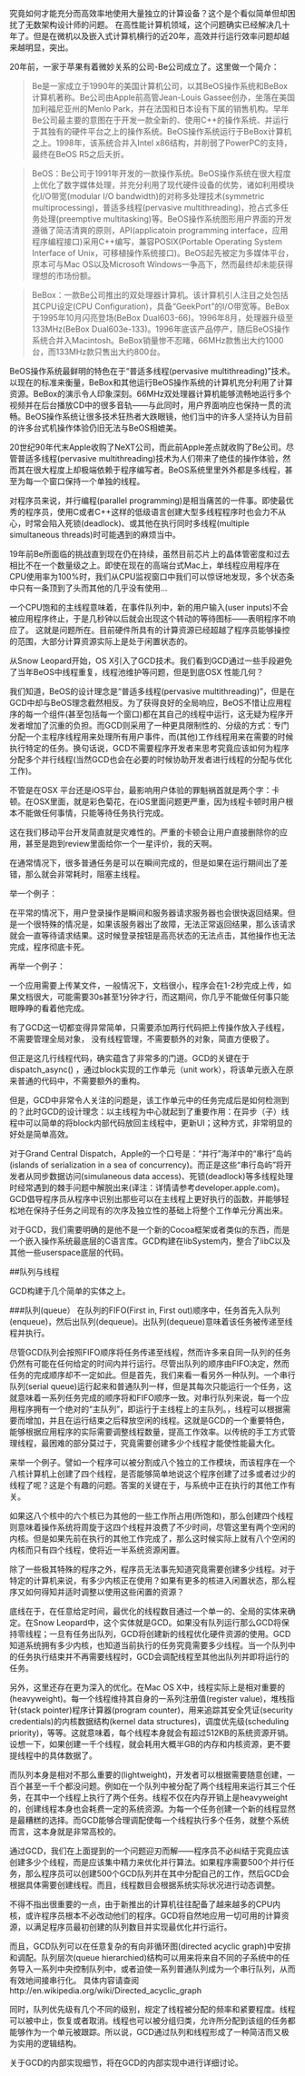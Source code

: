   究竟如何才能充分而高效率地使用大量独立的计算设备？这个是个看似简单但却困扰了无数架构设计师的问题。
  在高性能计算机领域，这个问题确实已经解决几十年了。但是在微机以及嵌入式计算机横行的近20年，高效并行运行效率问题却越来越明显，突出。
  
  20年前，一家于苹果有着微妙关系的公司-Be公司成立了。这里做一个简介：
  
 > Be是一家成立于1990年的美国计算机公司，以其BeOS操作系统和BeBox计算机著称。Be公司由Apple前高管Jean-Louis Gassee创办，坐落在美国加利福尼亚州的Menlo Park，并在法国和日本设有下属的销售机构。早年Be公司最主要的意图在于开发一款全新的、使用C++的操作系统、并运行于其独有的硬件平台之上的操作系统。BeOS操作系统运行于BeBox计算机之上。1998年，该系统合并入Intel x86结构，并削弱了PowerPC的支持，最终在BeOS R5之后夭折。

 >BeOS：Be公司于1991年开发的一款操作系统。BeOS操作系统在很大程度上优化了数字媒体处理，并充分利用了现代硬件设备的优势，诸如利用模块化I/O带宽(modular I/O bandwidth)的对称多处理技术(symmetric multiprocessing)，普适多线程(pervasive multithreading)，抢占式多任务处理(preemptive multitasking)等。BeOS操作系统图形用户界面的开发遵循了简洁清爽的原则，API(applicatoin programming interface，应用程序编程接口)采用C++编写，兼容POSIX(Portable Operating System Interface of Unix，可移植操作系统接口)。BeOS起先被定为多媒体平台，原本可与Mac OS以及Microsoft Windows一争高下，然而最终却未能获得理想的市场份额。

> BeBox：一款Be公司推出的双处理器计算机。该计算机引人注目之处包括其CPU设定(CPU Configuration)，具备“GeekPort”的I/O带宽等。BeBox于1995年10月闪亮登场(BeBox Dual603-66)。1996年8月，处理器升级至133MHz(BeBox Dual603e-133)。1996年底该产品停产，随后BeOS操作系统合并入Macintosh。BeBox销量惨不忍睹，66MHz款售出大约1000台，而133MHz款只售出大约800台。

 BeOS操作系统最鲜明的特色在于“普适多线程(pervasive multithreading)”技术。以现在的标准来衡量，BeBox和其他运行BeOS操作系统的计算机充分利用了计算资源。BeBox的演示令人印象深刻。66MHz双处理器计算机能够流畅地运行多个视频并在后台播放CD中的很多音轨——与此同时，用户界面响应也保持一贯的流畅。BeOS操作系统让很多技术狂热者大跌眼镜，他们当中的许多人坚持认为目前的许多台式机操作体验仍旧无法与BeOS相媲美。

20世纪90年代末Apple收购了NeXT公司，而此前Apple差点就收购了Be公司。尽管普适多线程(pervasive multithreading)技术为人们带来了绝佳的操作体验，然而其在很大程度上却极端依赖于程序编写者。BeOS系统里里外外都是多线程，甚至为每一个窗口保持一个单独的线程。

对程序员来说，并行编程(parallel programming)是相当痛苦的一件事。即使最优秀的程序员，使用C或者C++这样的低级语言创建大型多线程程序时也会力不从心，时常会陷入死锁(deadlock)、或其他在执行同时多线程(multiple simultaneous threads)时可能遇到的麻烦当中。

19年前Be所面临的挑战直到现在仍在持续，虽然目前芯片上的晶体管密度和过去相比不在一个数量级之上。即使在现在的高端台式Mac上，单线程应用程序在CPU使用率为100%时，我们从CPU监视窗口中我们可以惊讶地发现，多个状态条中只有一条顶到了头而其他的几乎没有使用…

 一个CPU饱和的主线程意味着，在事件队列中，新的用户输入(user inputs)不会被应用程序终止，于是几秒钟以后就会出现这个转动的等待图标——表明程序不响应了。 这就是问题所在。目前硬件所具有的计算资源已经超越了程序员能够操控的范围，大部分计算资源实际上是处于闲置状态的。
 
 从Snow Leopard开始，OS X引入了GCD技术。我们看到GCD通过一些手段避免了当年BeOS中线程重复，线程池维护等问题，但是到底OSX 性能几何？
 
 我们知道，BeOS的设计理念是“普适多线程(pervasive multithreading)”，但是在GCD中却与BeOS理念截然相反。为了获得良好的全局响应，BeOS不惜让应用程序的每一个组件(甚至包括每一个窗口)都在其自己的线程中运行，这无疑为程序开发者增加了沉重的负担。而GCD则采用了一种更具限制性的、分级的方式：专门分配一个主程序线程用来处理所有用户事件，而(其他)工作线程用来在需要的时候执行特定的任务。换句话说，GCD不需要程序开发者来思考究竟应该如何为程序分配多个并行线程(当然GCD也会在必要的时候协助开发者进行线程的分配与优化工作)。 
 
 不管是在OSX 平台还是iOS平台，最影响用户体验的罪魁祸首就是两个字：卡顿。在OSX里面，就是彩色菊花，在iOS里面问题更严重，因为线程卡顿时用户根本不能做任何事情，只能等待任务执行完成。
 
 这在我们移动平台开发简直就是灾难性的。严重的卡顿会让用户直接删除你的应用，甚至是跑到review里面给你一个一星评价，我的天啊。
 
在通常情况下，很多普通任务是可以在瞬间完成的，但是如果在运行期间出了差错，那么就会非常耗时，阻塞主线程。

举一个例子：

在平常的情况下，用户登录操作是瞬间和服务器请求服务器也会很快返回结果。但是一个很特殊的情况是，如果该服务器出了故障，无法正常返回结果，那么该请求就会一直等待请求结果。这时候登录按钮是高亮状态的无法点击，其他操作也无法完成，程序彻底卡死。

再举一个例子：

一个应用需要上传某文件，一般情况下，文档很小，程序会在1-2秒完成上传，如果文档很大，可能需要30s甚至1分钟才行，而这期间，你几乎不能做任何事只能眼睁睁的看着他完成。
 
有了GCD这一切都变得异常简单，只需要添加两行代码把上传操作放入子线程，不需要管理全局对象， 没有线程管理，不需要额外的对象，简直方便极了。

但正是这几行线程代码，确实蕴含了非常多的门道。GCD的关键在于 dispatch_async() ，通过block实现的工作单元（unit work），将该单元嵌入在原来普通的代码中，不需要额外的重构。

但是，GCD中非常令人关注的问题是，该工作单元中的任务完成后是如何检测到的？此时GCD的设计理念：以主线程为中心就起到了重要作用：在异步（子）线程中可以简单的将block内部代码放回主线程中，更新UI；这种方式，非常明显的好处是简单高效。

对于Grand Central Dispatch，Apple的一个口号是：“并行”海洋中的“串行”岛屿(islands of serialization in a sea of concurrency)。而正是这些“串行岛屿”将开发者从同步数据访问(simulaneous data access)、死锁(deadlock)等多线程处理时经常遇到的棘手问题中解脱出来(译注：详情请参考developer.apple.com)。GCD倡导程序员从程序中识别出那些可以在主线程上更好执行的函数，并能够轻松地在保持子任务之间现有的次序及独立性的基础上将整个工作单元分离出来。
 
对于GCD，我们需要明确的是他不是一个新的Cocoa框架或者类似的东西，而是一个嵌入操作系统最底层的C语言库。GCD构建在libSystem内，整合了libC以及其他一些userspace底层的代码。

##队列与线程

GCD构建于几个简单的实体之上。

###队列(queue）
在队列的FIFO(First in, First out)顺序中，任务首先入队列(enqueue)，然后出队列(dequeue)。出队列(dequeue)意味着该任务被传递至线程并执行。

尽管GCD队列会按照FIFO顺序将任务传递至线程，然而许多来自同一队列的任务仍然有可能在任何给定的时间内并行运行。尽管出队列的顺序由FIFO决定，然而任务的完成顺序却不一定如此。但是首先，我们来看一看另外一种队列。一个串行队列(serial queue)运行起来和普通队列一样，但是其每次只能运行一个任务，这就意味着一系列任务完成的顺序将和FIFO顺序一致。对串行队列来说，每一个应用程序拥有一个绝对的“主队列”，即运行于主线程上的主队列。，线程可以根据需要而增加，并且在运行结束之后释放空闲的线程。这就是GCD的一个重要特色，能够根据应用程序的实际需要调整线程数量，提高工作效率。以传统的手工方式管理线程，最困难的部分莫过于，究竟需要创建多少个线程才能使性能最大化。

来举一个例子。譬如一个程序可以被分割成八个独立的工作模块，而该程序在一个八核计算机上创建了四个线程，是否能够简单地说这个程序创建了过多或者过少的线程了呢？这是个有趣的问题。答案的关键在于，与系统中正在执行的其他工作有关。

如果这八个核中的六个核已为其他的一些工作所占用(所饱和)，那么创建四个线程则意味着操作系统将周旋于这四个线程并浪费了不少时间，尽管这里有两个空闲的内核。但是如果先前在执行的其他工作完成了，那么这时候实际上就有八个空闲的内核而只有四个线程，使将近一半系统资源闲置。

除了一些极其特殊的程序之外，程序员无法事先知道究竟需要创建多少线程。对于特定的计算机来说，有多少内核正在使用？如果有更多的核进入闲置状态，那么程序又如何得知并适时调整以使用这些闲置的资源？

底线在于，在任意给定时间，最优化的线程数目通过一个单一的、全局的实体来确定。在Snow Leopard中，这个实体就是GCD。如果没有队列运行那么GCD将保持零线程；一旦有任务出队列，GCD将创建新的线程优化硬件资源的使用。GCD知道系统拥有多少内核，也知道当前执行的任务究竟需要多少线程。当一个队列中的任务执行结束并不再需要线程时，GCD会调配线程至其他出队列并即将运行的任务。

另外，这里还存在更为深入的优化。在Mac OS X中，线程实际上是相对重要的(heavyweight)。每一个线程维持其自身的一系列注册值(register value)，堆栈指针(stack pointer)程序计算器(program counter)，用来追踪其安全凭证(security credentials)的内核数据结构(kernel data structures)，调度优先级(scheduling priority)，等等。这就意味着，每个线程本身就会有超过512KB的系统资源开销。设想一下，如果创建一千个线程，就会耗用大概半GB的内存和内核资源，更不要提线程中的具体数据了。

而队列本身是相对不那么重要的(lightweight)，开发者可以根据需要随意创建，一百个甚至一千个都没问题。例如在一个队列中被分配了两个线程用来运行其三个任务，在其中一个线程上执行了两个任务。线程不仅在内存开销上是heavyweight的，创建线程本身也会耗费一定的系统资源。为每一个任务创建一个新的线程显然是最糟糕的选择。而GCD能够合理调配使每一个线程执行多个任务，就整个系统而言，这本身就是非常高校的。

通过GCD，我们在上面提到的一个问题迎刃而解——程序员不必纠结于究竟应该创建多少个线程，而是应该集中精力来优化并行算法。如果程序需要500个并行任务，那么程序员可以创建500个GCD队列并在其中分配自己的工作，然后GCD会根据具体需要创建线程。而且，线程数目会根据系统实际状况进行动态调整。

不得不指出很重要的一点，由于新推出的计算机往往配备了越来越多的CPU内核，或许程序员根本不必改动他们的程序。GCD将自然地应用一切可用的计算资源，以满足程序员最初创建的队列数目并实现最优化并行运行。

而且，GCD队列可以在任意复杂的有向非循环图(directed acyclic graph)中安排和调配。队列层次(queue hierarchied)结构可以用来将来自不同的子系统中的任务导入一系列中央控制队列中，或者迫使一系列普通队列成为一个串行队列，从而有效地间接串行化。
具体内容请查阅http://en.wikipedia.org/wiki/Directed_acyclic_graph

同时，队列优先级有几个不同的级别，规定了线程被分配的频率和紧要程度。线程可以被中止，恢复或者取消。线程也可以被分组归类，允许所分配到该组的任务都能够作为一个单元被跟踪。所以说，GCD通过队列和线程形成了一种简洁而又极为实用的逻辑结构。

关于GCD的内部实现细节，将在GCD的内部实现中进行详细讨论。

 
 
 
 
 
 
 